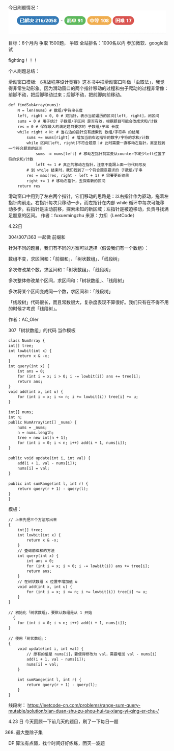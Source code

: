 今日刷题情况：
![image](img/刷题情况.png)

目标：6个月内  争取 1500题， 争取 全站排名：1000名以内   参加微软、google面试

fighting！！！

个人刷题总结：

滑动窗口模板:
《挑战程序设计竞赛》这本书中把滑动窗口叫做「虫取法」，我觉得非常生动形象。因为滑动窗口的两个指针移动的过程和虫子爬动的过程非常像：前脚不动，把后脚移动过来；后脚不动，把前脚向前移动。

    def findSubArray(nums):
        N = len(nums) # 数组/字符串长度
        left, right = 0, 0 # 双指针，表示当前遍历的区间[left, right]，闭区间
        sums = 0 # 用于统计 子数组/子区间 是否有效，根据题目可能会改成求和/计数
        res = 0 # 保存最大的满足题目要求的 子数组/子串 长度
        while right < N: # 当右边的指针没有搜索到 数组/字符串 的结尾
            sums += nums[right] # 增加当前右边指针的数字/字符的求和/计数
            while 区间[left, right]不符合题意：# 此时需要一直移动左指针，直至找到一个符合题意的区间
                sums -= nums[left] # 移动左指针前需要从counter中减少left位置字符的求和/计数
                left += 1 # 真正的移动左指针，注意不能跟上面一行代码写反
            # 到 while 结束时，我们找到了一个符合题意要求的 子数组/子串
            res = max(res, right - left + 1) # 需要更新结果
            right += 1 # 移动右指针，去探索新的区间
        return res
滑动窗口中用到了左右两个指针，它们移动的思路是：以右指针作为驱动，拖着左指针向前走。右指针每次只移动一步，而左指针在内部 while 循环中每次可能移动多步。右指针是主动前移，探索未知的新区域；左指针是被迫移动，负责寻找满足题意的区间。
作者：fuxuemingzhu
来源：力扣（LeetCode）

4.22日

304\307\363 一起做 前缀和

针对不同的题目，我们有不同的方案可以选择（假设我们有一个数组）：

数组不变，求区间和：「前缀和」、「树状数组」、「线段树」

多次修改某个数，求区间和：「树状数组」、「线段树」

多次整体修改某个区间，求区间和：「树状数组」、「线段树」

多次将某个区间变成同一个数，求区间和：「线段树」

「线段树」代码很长，而且常数很大，复杂度表现不算很好。我们只有在不得不用的时候才考虑「线段树」。

作者：AC_OIer

307「树状数组」的代码 当作模板

    class NumArray {
    int[] tree;
    int lowbit(int x) {
        return x & -x;
    }
    int query(int x) {
        int ans = 0;
        for (int i = x; i > 0; i -= lowbit(i)) ans += tree[i];
        return ans;
    }
    void add(int x, int u) {
        for (int i = x; i <= n; i += lowbit(i)) tree[i] += u;
    }

    int[] nums;
    int n;
    public NumArray(int[] _nums) {
        nums = _nums;
        n = nums.length;
        tree = new int[n + 1];
        for (int i = 0; i < n; i++) add(i + 1, nums[i]);
    }
    
    public void update(int i, int val) {
        add(i + 1, val - nums[i]);
        nums[i] = val;
    }
    
    public int sumRange(int l, int r) {
        return query(r + 1) - query(l);
    }
    }
模板：

    // 上来先把三个方法写出来
    {
        int[] tree;
        int lowbit(int x) {
            return x & -x;
        }
        // 查询前缀和的方法
        int query(int x) {
            int ans = 0;
            for (int i = x; i > 0; i -= lowbit(i)) ans += tree[i];
            return ans;
        }
        // 在树状数组 x 位置中增加值 u
        void add(int x, int u) {
            for (int i = x; i <= n; i += lowbit(i)) tree[i] += u;
        }
    }

    // 初始化「树状数组」，要默认数组是从 1 开始
      {
        for (int i = 0; i < n; i++) add(i + 1, nums[i]);
    }

    // 使用「树状数组」：
    {   
        void update(int i, int val) {
            // 原有的值是 nums[i]，要使得修改为 val，需要增加 val - nums[i]
            add(i + 1, val - nums[i]); 
            nums[i] = val;
        }
        
        int sumRange(int l, int r) {
            return query(r + 1) - query(l);
        }
    }
线段树：
https://leetcode-cn.com/problems/range-sum-query-mutable/solution/xian-duan-shu-zu-shou-hui-tu-xiang-yi-qing-er-chu-/

4.23 日
今天回顾一下前几天的题目，刷了一下每日一题

368. 最大整除子集

DP 算法有点弱，找个时间好好练练，团灭一波题